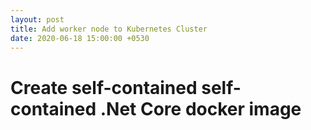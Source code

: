 ```yaml
---
layout: post
title: Add worker node to Kubernetes Cluster
date: 2020-06-18 15:00:00 +0530
---
```


# Create self-contained self-contained .Net Core docker image

